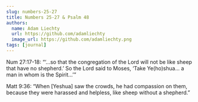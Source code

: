 ```yaml
---
slug: numbers-25-27
title: Numbers 25-27 & Psalm 48
authors:
  name: Adam Liechty
  url: https://github.com/adamliechty
  image_url: https://github.com/adamliechty.png
tags: [journal]
---
```


Num 27:17-18: “‘...so that the congregation of the Lord will not be like sheep that have no shepherd.’ So the Lord said to Moses, ‘Take Ye(ho)shua... a man in whom is the Spirit...’”

Matt 9:36: “When [Yeshua] saw the crowds, he had compassion on them, because they were harassed and helpless, like sheep without a shepherd.”
